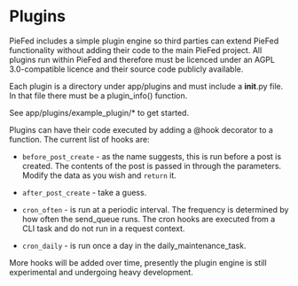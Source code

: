 # Plugins

PieFed includes a simple plugin engine so third parties can extend PieFed functionality without adding their code to the
main PieFed project. All plugins run within PieFed and therefore must be licenced under an AGPL 3.0-compatible licence and their source code
publicly available.

Each plugin is a directory under app/plugins and must include a __init__.py file. In that file there must be a plugin_info()
function.

See app/plugins/example_plugin/* to get started.

Plugins can have their code executed by adding a @hook decorator to a function. The current list of hooks are:

 - `before_post_create` - as the name suggests, this is run before a post is created. The contents of the post is passed in through the parameters.
 Modify the data as you wish and `return` it.

  - `after_post_create` - take a guess.

  - `cron_often` - is run at a periodic interval. The frequency is determined by how often the send_queue runs. The cron hooks are executed from a CLI task and do not run in a request context.

  - `cron_daily` - is run once a day in the daily_maintenance_task.

More hooks will be added over time, presently the plugin engine is still experimental and undergoing heavy development.

